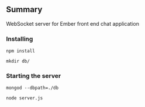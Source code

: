 ## Summary 

WebSocket server for Ember front end chat application

### Installing

```
npm install 
```
```
mkdir db/
```
### Starting the server

```
mongod --dbpath=./db
```
```
node server.js
```

